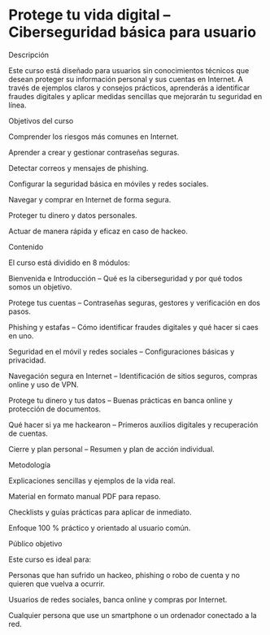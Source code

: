 # Protege tu vida digital – Ciberseguridad básica para usuario 
Descripción

Este curso está diseñado para usuarios sin conocimientos técnicos que desean proteger su información personal y sus cuentas en Internet.
A través de ejemplos claros y consejos prácticos, aprenderás a identificar fraudes digitales y aplicar medidas sencillas que mejorarán tu seguridad en línea.

Objetivos del curso

Comprender los riesgos más comunes en Internet.

Aprender a crear y gestionar contraseñas seguras.

Detectar correos y mensajes de phishing.

Configurar la seguridad básica en móviles y redes sociales.

Navegar y comprar en Internet de forma segura.

Proteger tu dinero y datos personales.

Actuar de manera rápida y eficaz en caso de hackeo.

Contenido

El curso está dividido en 8 módulos:

Bienvenida e Introducción – Qué es la ciberseguridad y por qué todos somos un objetivo.

Protege tus cuentas – Contraseñas seguras, gestores y verificación en dos pasos.

Phishing y estafas – Cómo identificar fraudes digitales y qué hacer si caes en uno.

Seguridad en el móvil y redes sociales – Configuraciones básicas y privacidad.

Navegación segura en Internet – Identificación de sitios seguros, compras online y uso de VPN.

Protege tu dinero y tus datos – Buenas prácticas en banca online y protección de documentos.

Qué hacer si ya me hackearon – Primeros auxilios digitales y recuperación de cuentas.

Cierre y plan personal – Resumen y plan de acción individual.

Metodología

Explicaciones sencillas y ejemplos de la vida real.

Material en formato manual PDF para repaso.

Checklists y guías prácticas para aplicar de inmediato.

Enfoque 100 % práctico y orientado al usuario común.

Público objetivo

Este curso es ideal para:

Personas que han sufrido un hackeo, phishing o robo de cuenta y no quieren que vuelva a ocurrir.

Usuarios de redes sociales, banca online y compras por Internet.

Cualquier persona que use un smartphone o un ordenador conectado a la red.
